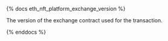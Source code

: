 {% docs eth_nft_platform_exchange_version %}

The version of the exchange contract used for the transaction.

{% enddocs %}